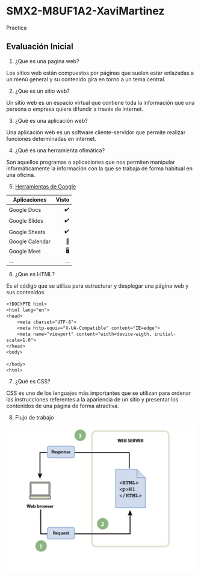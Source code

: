 # SMX2-M8UF1A2-XaviMartinez
Practica

## Evaluación Inicial

1. ¿Que es una pagina web?

Los sitios web están compuestos por páginas que suelen estar enlazadas a un menú general y su contenido gira en torno a un tema central.

2. ¿Que es un sitio web?

Un sitio web es un espacio virtual que contiene toda la información que una persona o empresa quiere difundir a través de internet. 

3. ¿Qué es una aplicación web?

Una aplicación web es un software cliente-servidor que permite realizar funciones determinadas en internet.

4. ¿Qué es una herramienta ofimática?

Son aquellos programas o aplicaciones que nos permiten manipular informáticamente la información con la que se trabaja de forma habitual en una oficina.

5. [Herramientas de Google](https://www.jivochat.es/blog/herramientas/mejores-herramientas-de-google.html)

|Aplicaciones |Visto |
|----------|----------:|
|Google Docs |✔️|
|Google Slides |✔️|
|Google Sheats |✔️|
|Google Calendar |📅|
|Google Meet |🖥️|
|... |...|

6. ¿Que es HTML?

 Es el código que se utiliza para estructurar y desplegar una página web y sus contenidos. 

```
<!DOCYPTE html>
<html lang="en">
<head>
    <meta charset="UTF-8">
    <meta http-equiv="X-UA-Compatible" content="IE=edge">
    <meta name="viewport" content="width=device-wigth, initial-scale=1.0">
</head>
<body>

</body>
<html>
```
7. ¿Qué es CSS?

CSS es uno de los lenguajes más importantes que se utilizan para ordenar las instrucciones referentes a la apariencia de un sitio y presentar los contenidos de una página de forma atractiva.

8. Flujo de trabajo

![U+200E](https://github.com/xavimartinezbou8/SMX2-M8UF1A2-XaviMartinez/blob/main/foto.jpg "imagen")

